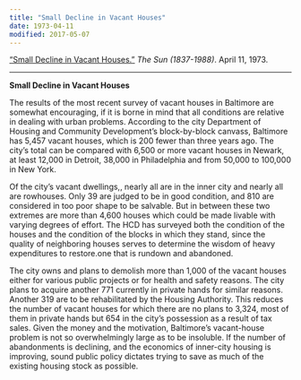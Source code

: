 ```yaml
---
title: "Small Decline in Vacant Houses"
date: 1973-04-11
modified: 2017-05-07
---
```


[“Small Decline in Vacant Houses.”](http://search.proquest.com/hnpbaltimoresun/docview/541293031/abstract/A18D4CD6569F4652PQ/20?accountid=10750) *The Sun (1837-1988)*. April 11, 1973.

---

**Small Decline in Vacant Houses**

The results of the most recent survey of vacant houses in Baltimore are somewhat encouraging, if it is borne in mind that all conditions are relative in dealing with urban problems. According to the city Department of Housing and Community Development’s block-by-block canvass, Baltimore has 5,457 vacant houses, which is 200 fewer than three years ago. The city’s total can be compared with 6,500 or more vacant houses in Newark, at least 12,000 in Detroit, 38,000 in Philadelphia and from 50,000 to 100,000 in New York.

Of the city’s vacant dwellings,, nearly all are in the inner city and nearly all are rowhouses. Only 39 are judged to be in good condition, and 810 are considered in too poor shape to be salvable. But in between these two extremes are more than 4,600 houses which could be made livable with varying degrees of effort. The HCD has surveyed both the condition of the houses and the condition of the blocks in which they stand, since the quality of neighboring houses serves to determine the wisdom of heavy expenditures to restore.one that is rundown and abandoned.

The city owns and plans to demolish more than 1,000 of the vacant houses either for various public projects or for health and safety reasons. The city plans to acquire another 771 currently in private hands for similar reasons. Another 319 are to be rehabilitated by the Housing Authority. This reduces the number of vacant houses for which there are no plans to 3,324, most of them in private hands but 654 in the city’s possession as a result of tax sales. Given the money and the motivation, Baltimore’s vacant-house problem is not so overwhelmingly large as to be insoluble. If the number of abandonments is declining, and the economics of inner-city housing is improving, sound public policy dictates trying to save as much of the existing housing stock as possible.